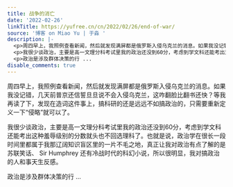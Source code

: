 ```yaml
---
title: 战争的消亡
date: '2022-02-26'
linkTitle: https://yufree.cn/cn/2022/02/26/end-of-war/
source: '博客 on Miao Yu | 于淼 '
description: |-
  <p>周四早上，我照例查看新闻，然后就发现满屏都是俄罗斯入侵乌克兰的消息。如果我没记错，几天前普京还信誓旦旦说不会入侵乌克兰，这咋翻脸比翻书还快？等我再读了下，发现在造词这件事上，搞科研的还是远远不如搞政治的，只需要重新定义一下“侵略”就可以了。</p>
  <p>我很少谈政治，主要是高一文理分科考试里我的政治还没到60分，考虑到学文科还能考出这种羞辱级别的分数就头也不回选理科了。也就是说，政治学在很长一段时间里都属于我那辽阔知识盲区里的一片不毛之地，真正让我对政治有点了解的是苏联笑话、 Sir Humphrey 还有冷战时代的科幻小说，所以很明显，我对搞政治的人和事天生反感。</p>
  <p>政治是涉及群体决策的行 ...
disable_comments: true
---
```

<p>周四早上，我照例查看新闻，然后就发现满屏都是俄罗斯入侵乌克兰的消息。如果我没记错，几天前普京还信誓旦旦说不会入侵乌克兰，这咋翻脸比翻书还快？等我再读了下，发现在造词这件事上，搞科研的还是远远不如搞政治的，只需要重新定义一下“侵略”就可以了。</p>
<p>我很少谈政治，主要是高一文理分科考试里我的政治还没到60分，考虑到学文科还能考出这种羞辱级别的分数就头也不回选理科了。也就是说，政治学在很长一段时间里都属于我那辽阔知识盲区里的一片不毛之地，真正让我对政治有点了解的是苏联笑话、 Sir Humphrey 还有冷战时代的科幻小说，所以很明显，我对搞政治的人和事天生反感。</p>
<p>政治是涉及群体决策的行 ...